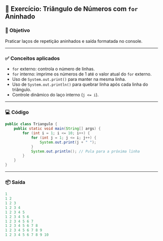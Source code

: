 ## 🧪 Exercício: Triângulo de Números com `for` Aninhado

### 🎯 Objetivo
Praticar laços de repetição aninhados e saída formatada no console.

---

### ✅ Conceitos aplicados

- `for` externo: controla o número de linhas.
- `for` interno: imprime os números de 1 até o valor atual do `for` externo.
- Uso de `System.out.print()` para manter na mesma linha.
- Uso de `System.out.println()` para quebrar linha após cada linha do triângulo.
- Controle dinâmico do laço interno (`j <= i`).

---

### 💻 Código

```java
public class Triangulo {
    public static void main(String[] args) {
        for (int i = 1; i <= 10; i++) {
            for (int j = 1; j <= i; j++) {
                System.out.print(j + " ");
            }
            System.out.println(); // Pula para a próxima linha
        }
    }
}
```

---

### 📦 Saída

```java
1
1 2
1 2 3
1 2 3 4
1 2 3 4 5
1 2 3 4 5 6
1 2 3 4 5 6 7
1 2 3 4 5 6 7 8
1 2 3 4 5 6 7 8 9
1 2 3 4 5 6 7 8 9 10
```

